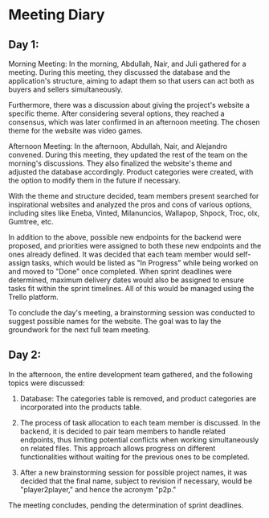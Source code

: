 
 # Meeting Diary
 
 ## Day 1:
 
 Morning Meeting:
In the morning, Abdullah, Nair, and Juli gathered for a meeting. During this meeting, they discussed the database and the application's structure, aiming to adapt them so that users can act both as buyers and sellers simultaneously.

Furthermore, there was a discussion about giving the project's website a specific theme. After considering several options, they reached a consensus, which was later confirmed in an afternoon meeting. The chosen theme for the website was video games.

Afternoon Meeting:
In the afternoon, Abdullah, Nair, and Alejandro convened. During this meeting, they updated the rest of the team on the morning's discussions. They also finalized the website's theme and adjusted the database accordingly. Product categories were created, with the option to modify them in the future if necessary.

With the theme and structure decided, team members present searched for inspirational websites and analyzed the pros and cons of various options, including sites like Eneba, Vinted, Milanuncios, Wallapop, Shpock, Troc, olx, Gumtree, etc.

In addition to the above, possible new endpoints for the backend were proposed, and priorities were assigned to both these new endpoints and the ones already defined. It was decided that each team member would self-assign tasks, which would be listed as "In Progress" while being worked on and moved to "Done" once completed. When sprint deadlines were determined, maximum delivery dates would also be assigned to ensure tasks fit within the sprint timelines. All of this would be managed using the Trello platform.

To conclude the day's meeting, a brainstorming session was conducted to suggest possible names for the website. The goal was to lay the groundwork for the next full team meeting.

 
## Day 2:

In the afternoon, the entire development team gathered, and the following topics were discussed:

1. Database: The categories table is removed, and product categories are incorporated into the products table.

2. The process of task allocation to each team member is discussed. In the backend, it is decided to pair team members to handle related endpoints, thus limiting potential conflicts when working simultaneously on related files. This approach allows progress on different functionalities without waiting for the previous ones to be completed.

3. After a new brainstorming session for possible project names, it was decided that the final name, subject to revision if necessary, would be "player2player," and hence the acronym "p2p."

The meeting concludes, pending the determination of sprint deadlines.